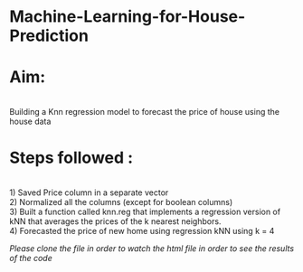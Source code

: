 # Machine-Learning-for-House-Prediction

<h1>Aim:</h1><br/>
Building a Knn regression model to forecast the price of house using the house data

<h1>Steps followed :</h1><br/>
1) Saved Price column in a separate vector<br/>
2) Normalized all the columns (except for boolean columns)<br/>
3) Built a function called knn.reg that implements a regression version of kNN that averages the prices of the k nearest neighbors.<br/>
4) Forecasted the price of new home using regression kNN using k = 4<br/>

<i><bold>Please clone the file in order to watch the html file in order to see the results of the code</bold><i>
